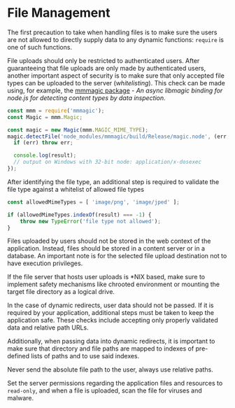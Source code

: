 File Management
===============

The first precaution to take when handling files is to make sure the users are
not allowed to directly supply data to any dynamic functions: `require` is one
of such functions.

File uploads should only be restricted to authenticated users.
After guaranteeing that file uploads are only made by authenticated users,
another important aspect of security is to make sure that only accepted file
types can be uploaded to the server (_whitelisting_).
This check can be made using, for example, the [mmmagic package][1] - _An async
libmagic binding for node.js for detecting content types by data inspection_.

```javascript
const mmm = require('mmmagic');
const Magic = mmm.Magic;

const magic = new Magic(mmm.MAGIC_MIME_TYPE);
magic.detectFile('node_modules/mmmagic/build/Release/magic.node', (err, result) => {
  if (err) throw err;

  console.log(result);
  // output on Windows with 32-bit node: application/x-dosexec
});
```

After identifying the file type, an additional step is required to validate the
file type against a whitelist of allowed file types

```javascript
const allowedMimeTypes = [ 'image/png', 'image/jped' ];

if (allowedMimeTypes.indexOf(result) === -1) {
    throw new TypeError('file type not allowed');
}
```

Files uploaded by users should not be stored in the web context of the
application. Instead, files should be stored in a content server or in a
database. An important note is for the selected file upload destination not to
have execution privileges.

If the file server that hosts user uploads is \*NIX based, make sure to
implement safety mechanisms like chrooted environment or mounting the target
file directory as a logical drive.

In the case of dynamic redirects, user data should not be passed. If it is
required by your application, additional steps must be taken to keep the
application safe. These checks include accepting only properly validated data
and relative path URLs.

Additionally, when passing data into dynamic redirects, it is important to make
sure that directory and file paths are mapped to indexes of pre-defined lists
of paths and to use said indexes.

Never send the absolute file path to the user, always use relative paths.

Set the server permissions regarding the application files and resources to
`read-only`, and when a file is uploaded, scan the file for viruses and malware.

[1]: https://github.com/mscdex/mmmagic